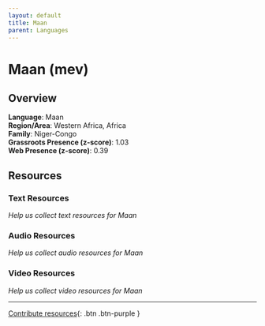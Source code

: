 ```yaml
---
layout: default
title: Maan
parent: Languages
---
```


# Maan (mev)

## Overview

**Language**: Maan  
**Region/Area**: Western Africa, Africa  
**Family**: Niger-Congo  
**Grassroots Presence (z-score)**: 1.03  
**Web Presence (z-score)**: 0.39  

## Resources

### Text Resources
*Help us collect text resources for Maan*

### Audio Resources
*Help us collect audio resources for Maan*

### Video Resources
*Help us collect video resources for Maan*

---

[Contribute resources](https://forms.office.com/e/1SfLJx3u1r){: .btn .btn-purple }
